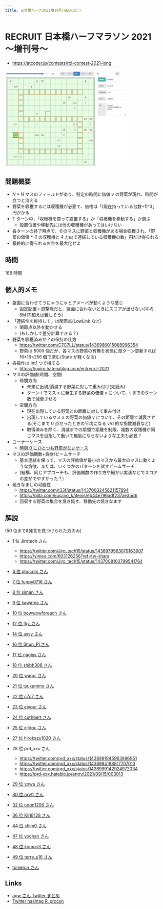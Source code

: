 ```yaml
---
title: 日本橋ハーフ2021増刊号(RECRUIT)
---
```


# RECRUIT 日本橋ハーフマラソン 2021 ～増刊号～

- https://atcoder.jp/contests/rcl-contest-2021-long

<img src="../imgs/rcl-contest-2021-long.png" width=400>

## 問題概要

- N \* N マスのフィールドがあり、特定の時間に価値 v の野菜が現れ、時間が立つと消える
- 野菜を収穫するには収穫機が必要で、価格は「(現在持っている台数+1)^3」円かかる
- T ターン中、「収穫機を買って設置する」か「収穫機を移動する」か選ぶ
  - 設置位置や移動先には他の収穫機があってはいけない
- 各ターンの終了時点で、そのマスに野菜と収穫機がある場合収穫され、「野菜の価値 \* その収穫機と 4 方向で連結している収穫機の数」円だけ得られる
- 最終的に得られるお金を最大化せよ

## 時間

168 時間

## 個人的メモ

- 盤面に合わせてうにゃうにゃとアメーバが動くような感じ
  - 固定配置＋遊撃隊だと、盤面に合わないときにスコアが出せない(平均 5M 円超えは難しそう)
- 「連結性を維持して」は関節点(LowLink など)
  - 関節点以外を動かせる
  - (もしかして差分計算できる？)
- 野菜を収穫済みか？の保持の仕方
  - https://twitter.com/C7C7LL/status/1436986015088996354
  - 野菜は 5000 個だが、各マスの野菜の有無を状態に毎ターン更新すれば 16\*16=256 個で済む(State が軽くなる)
- 各操作は int1 つで持てる
  - https://jupiro.hatenablog.com/entry/rcl-2021
- マスの評価値(時間、空間)
  - 時間方向
    - 未来に出現/消滅する野菜に対して重み付け(先読み)
    - ターン t でマス x に発生する野菜の価値 v について、t までのターン数で減衰させる
  - 空間方向
    - 現在出現している野菜との距離に対して重み付け
    - 出現しているマス x の野菜の価値 v について、その距離で減衰させる(そこまで 0 点だったときの平均になる v/d 的な指数減衰など)
    - 取得済みを除く、消滅までの期間で距離を制限、複数の収穫機が同じマスを目指して動いて無駄にならないような工夫も必要？
- コーナーケース
  - [時刻 0 にひとつも野菜がないケース](https://twitter.com/_phocom/status/1436978429010710528)
- マスの評価関数+貪欲/ビームサーチ
  - 基本連結を保って、マスの評価値が最小のマスから最大のマスに動くような貪欲、または、いくつかのパターンを試すビームサーチ
  - (結構、同じアプローチも、評価関数の作り方や細かい実装などでスコアの差がでやすかった？)
- 焼きなましの可能性
  - https://twitter.com/t33f/status/1437003245621157894
  - https://qiita.com/kusano_k/items/eb44e796adf237ae35d6
  - 回収する野菜の集合を焼き鈍す、移動先の焼きなます


## 解説

(50 位まで&発言を見つけられた方のみ)

- 1 位 Jirotech さん
  - https://twitter.com/Jiro_tech15/status/1436979563079163907
  - https://vimeo.com/603126256?ref=tw-share
  - https://twitter.com/Jiro_tech15/status/1437008103799541764
- [4 位 phocom さん](https://twitter.com/_phocom/status/1436981894499880967)
- [7 位 fuppy0716 さん](https://twitter.com/fuppy_kyopro/status/1436980675916144640)
- [8 位 siman さん](https://simanman.hatenablog.com/entry/2021/09/13/155633)
- [9 位 kawatea さん](https://twitter.com/kawatea03/status/1436978583197548546)
- [10 位 bowwowforeach さん](https://twitter.com/bowwowforeach/status/1436982453579616256)
- [12 位 fky\_さん](https://twitter.com/fkyrz_0111/status/1436978724826537984)
- [14 位 assy さん](https://twitter.com/assy1028/status/1436979233373360132)
- [16 位 Shun_PI さん](https://twitter.com/Shun___PI/status/1437012665293889539)
- [17 位 nagiss さん](https://twitter.com/lgeuwce/status/1436982098103992331)
- [18 位 shibh308 さん](https://twitter.com/shibh308/status/1436979647992909824)
- [20 位 wanui さん](https://twitter.com/gmeriaog/status/1437764559662505984)
- [21 位 tsukammo さん](https://twitter.com/tsukammo/status/1436983837645422599)
- [22 位 c7c7 さん](https://twitter.com/C7C7LL/status/1436979425359237130)
- [23 位 eivour さん](https://twitter.com/contramundum2/status/1437000102975926273)
- [24 位 cuthbert さん](https://twitter.com/ethylene_66/status/1437009336308436995)
- [25 位 eijirou さん](https://twitter.com/eijirou_kyopro/status/1436980647457738755)
- [27 位 hirokazu1020 さん](https://twitter.com/hirokazu1020/status/1436982503286317063)
- 28 位 prd_xxx さん
  - https://twitter.com/prd_xxx/status/1436981945963986951
  - https://twitter.com/prd_xxx/status/1436984188817707013
  - https://twitter.com/prd_xxx/status/1436999142924972034
  - https://prd-xxx.hateblo.jp/entry/2021/09/15/003013
- [29 位 yowa さん](https://twitter.com/yowa/status/1437071686537416706)
- [30 位 nrvft さん](https://twitter.com/nrvkpr/status/1436998757262893058)
- [32 位 udon1206 さん](https://jupiro.hatenablog.com/entry/rcl-2021)
- [36 位 Kiri8128 さん](https://twitter.com/kiri8128/status/1436980713140588549)
- [44 位 shim0 さん](https://twitter.com/idolikeshishamo/status/1436981033778380801)
- [47 位 yochan さん](https://twitter.com/yochan_tech/status/1436978962723270659)
- [48 位 komori3 さん](https://twitter.com/komora71_/status/1436983005382254596)
- [49 位 terry_u16 さん](https://twitter.com/terry_u16/status/1436978268935127044)

- [tomerun さん](https://twitter.com/tomerun/status/1438163487205724166)

## Links

- [agw さん Twitter まとめ](https://togetter.com/li/1771914)
- [Twitter hashtag R_procon](https://twitter.com/hashtag/R_procon)

